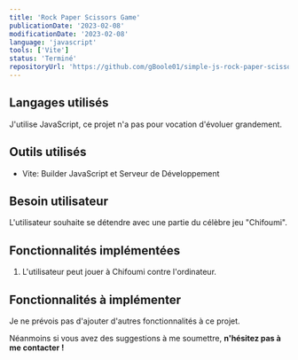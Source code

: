 ```yaml
---
title: 'Rock Paper Scissors Game'
publicationDate: '2023-02-08'
modificationDate: '2023-02-08'
language: 'javascript'
tools: ['Vite']
status: 'Terminé'
repositoryUrl: 'https://github.com/gBoole01/simple-js-rock-paper-scissors-game'
---
```


## Langages utilisés

J'utilise JavaScript, ce projet n'a pas pour vocation d'évoluer grandement.

## Outils utilisés

- Vite: Builder JavaScript et Serveur de Développement

## Besoin utilisateur

L'utilisateur souhaite se détendre avec une partie du célèbre jeu "Chifoumi".

## Fonctionnalités implémentées

1. L'utilisateur peut jouer à Chifoumi contre l'ordinateur.

## Fonctionnalités à implémenter

Je ne prévois pas d'ajouter d'autres fonctionnalités à ce projet.

Néanmoins si vous avez des suggestions à me soumettre, **n'hésitez pas à me contacter !**
